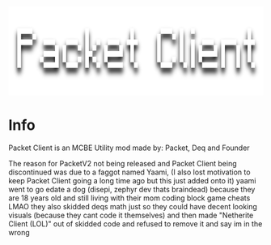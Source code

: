 <p align="center">
	<img width="755" height="175" src="assets/images/logo.png">
</p>

# Info
Packet Client is an MCBE Utility mod made by: Packet, Deq and Founder

The reason for PacketV2 not being released and Packet Client being discontinued was due to a faggot named Yaami, (I also lost motivation to keep Packet Client going a long time ago but this just added onto it) yaami went to go edate a dog (disepi, zephyr dev thats braindead) because they are 18 years old and still living with their mom coding block game cheats LMAO they also skidded deqs math just so they could have decent looking visuals (because they cant code it themselves) and then made "Netherite Client (LOL)" out of skidded code and refused to remove it and say im in the wrong
